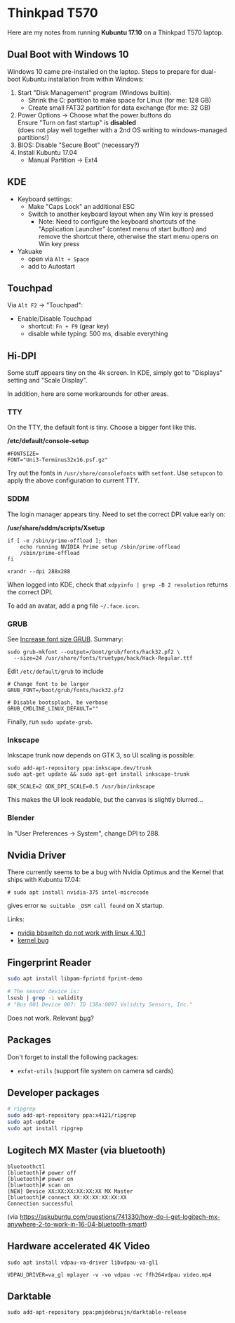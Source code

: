 # Thinkpad T570

Here are my notes from running **Kubuntu 17.10** on a Thinkpad T570 laptop.

## Dual Boot with Windows 10

Windows 10 came pre-installed on the laptop.
Steps to prepare for dual-boot Kubuntu installation from within Windows:

1. Start "Disk Management" program (Windows builtin).
   - Shrink the C: partition to make space for Linux (for me: 128 GB)
   - Create small FAT32 partition for data exchange (for me: 32 GB)
2. Power Options -> Choose what the power buttons do  
   Ensure "Turn on fast startup" is **disabled**  
   (does not play well together with a 2nd OS writing to windows-managed
   partitions!)
3. BIOS: Disable "Secure Boot" (necessary?)
4. Install Kubuntu 17.04
   - Manual Partition -> Ext4

## KDE

- Keyboard settings:
  - Make "Caps Lock" an additional ESC
  - Switch to another keyboard layout when any Win key is pressed
    - Note: Need to configure the keyboard shortcuts of the "Application
      Launcher" (context menu of start button) and remove the shortcut
      there, otherwise the start menu opens on Win key press
- Yakuake
  - open via `Alt + Space`
  - add to Autostart

## Touchpad

Via `Alt F2` -> "Touchpad":
- Enable/Disable Touchpad
  - shortcut: `Fn + F9` (gear key)
  - disable while typing: 500 ms, disable everything

## Hi-DPI

Some stuff appears tiny on the 4k screen.
In KDE, simply got to "Displays" setting and "Scale Display".

In addition, here are some workarounds for other areas.

### TTY

On the TTY, the default font is tiny. Choose a bigger font like this.

**/etc/default/console-setup**  
```
#FONTSIZE=
FONT="Uni3-Terminus32x16.psf.gz"
```

Try out the fonts in `/usr/share/consolefonts` with `setfont`.
Use `setupcon` to apply the above configuration to current TTY.

### SDDM

The login manager appears tiny. Need to set the correct DPI value
early on:

**/usr/share/sddm/scripts/Xsetup**
```
if [ -e /sbin/prime-offload ]; then
    echo running NVIDIA Prime setup /sbin/prime-offload
    /sbin/prime-offload
fi

xrandr --dpi 288x288
```

When logged into KDE, check that `xdpyinfo | grep -B 2 resolution`
returns the correct DPI.

To add an avatar, add a png file `~/.face.icon`.

### GRUB

See [Increase font size GRUB](http://blog.wxm.be/2014/08/29/increase-font-in-grub-for-high-dpi.html).
Summary:

```
sudo grub-mkfont --output=/boot/grub/fonts/hack32.pf2 \
  --size=24 /usr/share/fonts/truetype/hack/Hack-Regular.ttf
```

Edit `/etc/default/grub` to include
```
# Change font to be larger
GRUB_FONT=/boot/grub/fonts/hack32.pf2

# Disable bootsplash, be verbose
GRUB_CMDLINE_LINUX_DEFAULT=""
```

Finally, run `sudo update-grub`.

### Inkscape

Inkscape trunk now depends on GTK 3, so UI scaling is possible:
```
sudo add-apt-repository ppa:inkscape.dev/trunk
sudo apt-get update && sudo apt-get install inkscape-trunk

GDK_SCALE=2 GDK_DPI_SCALE=0.5 /usr/bin/inkscape
```

This makes the UI look readable, but the canvas is slightly blurred...

### Blender

In "User Preferences -> System", change DPI to 288.

## Nvidia Driver

There currently seems to be a bug with Nvidia Optimus and the Kernel that
ships with Kubuntu 17.04:
```
# sudo apt install nvidia-375 intel-microcode
```
gives error `No suitable _DSM call found` on X startup.

Links:
- [nvidia bbswitch do not work with linux 4.10.1](https://bugs.archlinux.org/task/53105)
- [kernel bug](https://bugzilla.kernel.org/show_bug.cgi?id=194889)

## Fingerprint Reader

```bash
sudo apt install libpam-fprintd fprint-demo

# The sensor device is:
lsusb | grep -i validity
# "Bus 001 Device 007: ID 138a:0097 Validity Sensors, Inc."

```

Does not work. Relevant [bug](https://bugs.freedesktop.org/show_bug.cgi?id=94536)?

## Packages

Don't forget to install the following packages:
- `exfat-utils` (support file system on camera sd cards)

## Developer packages

```bash
# ripgrep
sudo add-apt-repository ppa:x4121/ripgrep 
sudo apt-update
sudo apt install ripgrep
```

## Logitech MX Master (via bluetooth)

```
bluetoothctl
[bluetooth]# power off
[bluetooth]# power on
[bluetooth]# scan on
[NEW] Device XX:XX:XX:XX:XX:XX MX Master
[bluetooth]# connect XX:XX:XX:XX:XX:XX
Connection successful
```
(via https://askubuntu.com/questions/741330/how-do-i-get-logitech-mx-anywhere-2-to-work-in-16-04-bluetooth-smart)

## Hardware accelerated 4K Video

```
sudo apt install vdpau-va-driver libvdpau-va-gl1

VDPAU_DRIVER=va_gl mplayer -v -vo vdpau -vc ffh264vdpau video.mp4
```

## Darktable

```
sudo add-apt-repository ppa:pmjdebruijn/darktable-release
```

